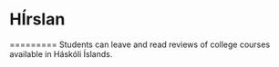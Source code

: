 # HÍrslan
=========
Students can leave and read reviews of college courses available in Háskóli Íslands.
